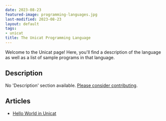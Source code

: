 ```yaml
---
date: 2023-08-23
featured-image: programming-languages.jpg
last-modified: 2023-08-23
layout: default
tags:
- unicat
title: The Unicat Programming Language
---
```


Welcome to the Unicat page! Here, you'll find a description of the language as well as a list of sample programs in that language.

## Description

No 'Description' section available. [Please consider contributing](https://github.com/TheRenegadeCoder/sample-programs-website).

## Articles

- [Hello World in Unicat](https://sampleprograms.io/projects/hello-world/unicat)